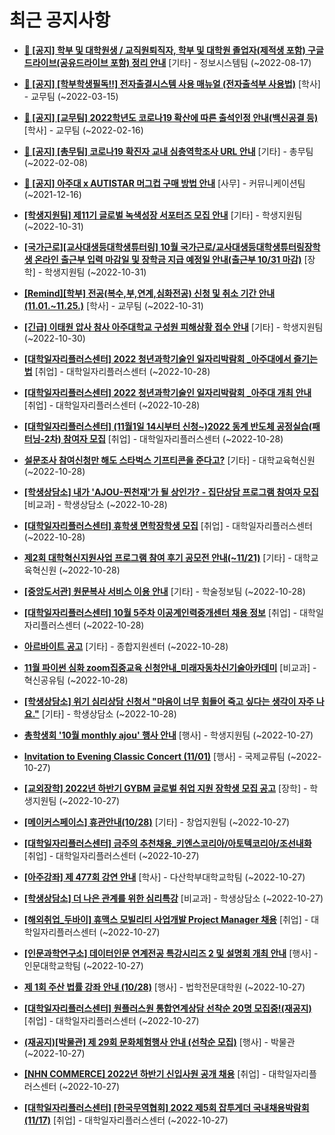 # 최근 공지사항

* **[📌 [공지] 학부 및 대학원생 / 교직원퇴직자, 학부 및 대학원 졸업자(제적생 포함) 구글드라이브(공유드라이브 포함) 정리 안내](http://ajou.ac.kr/kr/ajou/notice.do?mode=view&amp;articleNo=202858&amp;article.offset=0&amp;articleLimit=30)**
 [기타] - 정보시스템팀 (~2022-08-17)

* **[📌 [공지] [학부학생필독!!] 전자출결시스템 사용 매뉴얼 (전자출석부 사용법)](http://ajou.ac.kr/kr/ajou/notice.do?mode=view&amp;articleNo=192571&amp;article.offset=0&amp;articleLimit=30)**
 [학사] - 교무팀 (~2022-03-15)

* **[📌 [공지] [교무팀] 2022학년도 코로나19 확산에 따른 출석인정 안내(백신공결 등)](http://ajou.ac.kr/kr/ajou/notice.do?mode=view&amp;articleNo=180913&amp;article.offset=0&amp;articleLimit=30)**
 [학사] - 교무팀 (~2022-02-16)

* **[📌 [공지] [총무팀] 코로나19 확진자 교내 심층역학조사 URL 안내](http://ajou.ac.kr/kr/ajou/notice.do?mode=view&amp;articleNo=180493&amp;article.offset=0&amp;articleLimit=30)**
 [기타] - 총무팀 (~2022-02-08)

* **[📌 [공지] 아주대 x AUTISTAR 머그컵 구매 방법 안내](http://ajou.ac.kr/kr/ajou/notice.do?mode=view&amp;articleNo=147976&amp;article.offset=0&amp;articleLimit=30)**
 [사무] - 커뮤니케이션팀 (~2021-12-16)

* **[[학생지원팀] 제11기 글로벌 녹색성장 서포터즈 모집 안내](http://ajou.ac.kr/kr/ajou/notice.do?mode=view&amp;articleNo=205676&amp;article.offset=0&amp;articleLimit=30)**
 [기타] - 학생지원팀 (~2022-10-31)

* **[[국가근로][교사대생등대학생튜터링] 10월 국가근로/교사대생등대학생튜터링장학생 온라인 출근부 입력 마감일 및 장학금 지급 예정일 안내(출근부 10/31 마감)](http://ajou.ac.kr/kr/ajou/notice.do?mode=view&amp;articleNo=205671&amp;article.offset=0&amp;articleLimit=30)**
 [장학] - 학생지원팀 (~2022-10-31)

* **[[Remind][학부] 전공(복수,부,연계,심화전공) 신청 및 취소 기간 안내 (11.01.~11.25.)](http://ajou.ac.kr/kr/ajou/notice.do?mode=view&amp;articleNo=205670&amp;article.offset=0&amp;articleLimit=30)**
 [학사] - 교무팀 (~2022-10-31)

* **[[긴급] 이태원 압사 참사 아주대학교 구성원 피해상황 접수 안내](http://ajou.ac.kr/kr/ajou/notice.do?mode=view&amp;articleNo=205669&amp;article.offset=0&amp;articleLimit=30)**
 [기타] - 학생지원팀 (~2022-10-30)

* **[[대학일자리플러스센터] 2022 청년과학기술인 일자리박람회 _아주대에서 즐기는법](http://ajou.ac.kr/kr/ajou/notice.do?mode=view&amp;articleNo=205661&amp;article.offset=0&amp;articleLimit=30)**
 [취업] - 대학일자리플러스센터 (~2022-10-28)

* **[[대학일자리플러스센터] 2022 청년과학기술인 일자리박람회 _아주대 개최 안내](http://ajou.ac.kr/kr/ajou/notice.do?mode=view&amp;articleNo=205660&amp;article.offset=0&amp;articleLimit=30)**
 [취업] - 대학일자리플러스센터 (~2022-10-28)

* **[[대학일자리플러스센터] (11월1일 14시부터 신청~)2022 동계 반도체 공정실습(패터닝-2차) 참여자 모집](http://ajou.ac.kr/kr/ajou/notice.do?mode=view&amp;articleNo=205658&amp;article.offset=0&amp;articleLimit=30)**
 [취업] - 대학일자리플러스센터 (~2022-10-28)

* **[설문조사 참여신청만 해도 스타벅스 기프티콘을 준다고?](http://ajou.ac.kr/kr/ajou/notice.do?mode=view&amp;articleNo=205657&amp;article.offset=0&amp;articleLimit=30)**
 [기타] - 대학교육혁신원 (~2022-10-28)

* **[[학생상담소] 내가 &#x27;AJOU-찐천재&#x27;가 될 상인가? - 집단상담 프로그램 참여자 모집](http://ajou.ac.kr/kr/ajou/notice.do?mode=view&amp;articleNo=205647&amp;article.offset=0&amp;articleLimit=30)**
 [비교과] - 학생상담소 (~2022-10-28)

* **[[대학일자리플러스센터] 휴학생 면학장학생 모집](http://ajou.ac.kr/kr/ajou/notice.do?mode=view&amp;articleNo=205644&amp;article.offset=0&amp;articleLimit=30)**
 [취업] - 대학일자리플러스센터 (~2022-10-28)

* **[제2회 대학혁신지원사업 프로그램 참여 후기 공모전 안내(~11/21)](http://ajou.ac.kr/kr/ajou/notice.do?mode=view&amp;articleNo=205641&amp;article.offset=0&amp;articleLimit=30)**
 [기타] - 대학교육혁신원 (~2022-10-28)

* **[[중앙도서관] 원문복사 서비스 이용 안내](http://ajou.ac.kr/kr/ajou/notice.do?mode=view&amp;articleNo=205633&amp;article.offset=0&amp;articleLimit=30)**
 [기타] - 학술정보팀 (~2022-10-28)

* **[[대학일자리플러스센터] 10월 5주차 이공계인력중개센터 채용 정보](http://ajou.ac.kr/kr/ajou/notice.do?mode=view&amp;articleNo=205629&amp;article.offset=0&amp;articleLimit=30)**
 [취업] - 대학일자리플러스센터 (~2022-10-28)

* **[아르바이트 공고](http://ajou.ac.kr/kr/ajou/notice.do?mode=view&amp;articleNo=205628&amp;article.offset=0&amp;articleLimit=30)**
 [기타] - 종합지원센터 (~2022-10-28)

* **[11월 파이썬 심화 zoom집중교육 신청안내_미래자동차신기술아카데미](http://ajou.ac.kr/kr/ajou/notice.do?mode=view&amp;articleNo=205627&amp;article.offset=0&amp;articleLimit=30)**
 [비교과] - 혁신공유팀 (~2022-10-28)

* **[[학생상담소] 위기 심리상담 신청서 &quot;마음이 너무 힘들어 죽고 싶다는 생각이 자주 나요.&quot;](http://ajou.ac.kr/kr/ajou/notice.do?mode=view&amp;articleNo=205616&amp;article.offset=0&amp;articleLimit=30)**
 [기타] - 학생상담소 (~2022-10-28)

* **[총학생회 &#x27;10월 monthly ajou&#x27; 행사 안내](http://ajou.ac.kr/kr/ajou/notice.do?mode=view&amp;articleNo=205612&amp;article.offset=0&amp;articleLimit=30)**
 [행사] - 학생지원팀 (~2022-10-27)

* **[Invitation to Evening Classic Concert (11/01)](http://ajou.ac.kr/kr/ajou/notice.do?mode=view&amp;articleNo=205606&amp;article.offset=0&amp;articleLimit=30)**
 [행사] - 국제교류팀 (~2022-10-27)

* **[[교외장학] 2022년 하반기 GYBM 글로벌 취업 지원 장학생 모집 공고](http://ajou.ac.kr/kr/ajou/notice.do?mode=view&amp;articleNo=205604&amp;article.offset=0&amp;articleLimit=30)**
 [장학] - 학생지원팀 (~2022-10-27)

* **[[메이커스페이스] 휴관안내(10/28)](http://ajou.ac.kr/kr/ajou/notice.do?mode=view&amp;articleNo=205602&amp;article.offset=0&amp;articleLimit=30)**
 [기타] - 창업지원팀 (~2022-10-27)

* **[[대학일자리플러스센터] 금주의 추천채용_키엔스코리아/아토텍코리아/조선내화](http://ajou.ac.kr/kr/ajou/notice.do?mode=view&amp;articleNo=205601&amp;article.offset=0&amp;articleLimit=30)**
 [취업] - 대학일자리플러스센터 (~2022-10-27)

* **[[아주강좌] 제 477회 강연 안내](http://ajou.ac.kr/kr/ajou/notice.do?mode=view&amp;articleNo=205600&amp;article.offset=0&amp;articleLimit=30)**
 [학사] - 다산학부대학교학팀 (~2022-10-27)

* **[[학생상담소] 더 나은 관계를 위한 심리특강](http://ajou.ac.kr/kr/ajou/notice.do?mode=view&amp;articleNo=205598&amp;article.offset=0&amp;articleLimit=30)**
 [비교과] - 학생상담소 (~2022-10-27)

* **[[해외취업_두바이] 휴맥스 모빌리티 사업개발 Project Manager 채용](http://ajou.ac.kr/kr/ajou/notice.do?mode=view&amp;articleNo=205594&amp;article.offset=0&amp;articleLimit=30)**
 [취업] - 대학일자리플러스센터 (~2022-10-27)

* **[[인문과학연구소] 데이터인문 연계전공 특강시리즈 2 및 설명회 개최 안내](http://ajou.ac.kr/kr/ajou/notice.do?mode=view&amp;articleNo=205591&amp;article.offset=0&amp;articleLimit=30)**
 [행사] - 인문대학교학팀 (~2022-10-27)

* **[제 1회 주산 법률 강좌 안내 (10/28)](http://ajou.ac.kr/kr/ajou/notice.do?mode=view&amp;articleNo=205584&amp;article.offset=0&amp;articleLimit=30)**
 [행사] - 법학전문대학원 (~2022-10-27)

* **[[대학일자리플러스센터] 원플러스원 통합연계상담 선착순 20명 모집중!(재공지)](http://ajou.ac.kr/kr/ajou/notice.do?mode=view&amp;articleNo=205583&amp;article.offset=0&amp;articleLimit=30)**
 [취업] - 대학일자리플러스센터 (~2022-10-27)

* **[(재공지)[박물관] 제 29회 문화체험행사 안내 (선착순 모집)](http://ajou.ac.kr/kr/ajou/notice.do?mode=view&amp;articleNo=205581&amp;article.offset=0&amp;articleLimit=30)**
 [행사] - 박물관 (~2022-10-27)

* **[[NHN COMMERCE] 2022년 하반기 신입사원 공개 채용](http://ajou.ac.kr/kr/ajou/notice.do?mode=view&amp;articleNo=205580&amp;article.offset=0&amp;articleLimit=30)**
 [취업] - 대학일자리플러스센터 (~2022-10-27)

* **[[대학일자리플러스센터] [한국무역협회] 2022 제5회 잡투게더 국내채용박람회(11/17)](http://ajou.ac.kr/kr/ajou/notice.do?mode=view&amp;articleNo=205579&amp;article.offset=0&amp;articleLimit=30)**
 [취업] - 대학일자리플러스센터 (~2022-10-27)
